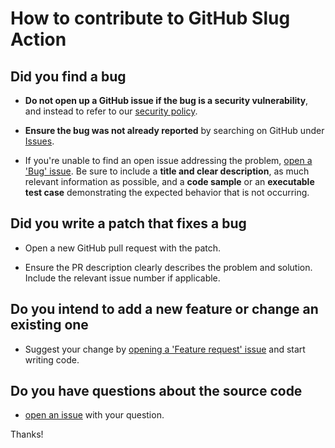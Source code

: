# How to contribute to GitHub Slug Action

## Did you find a bug

* **Do not open up a GitHub issue if the bug is a security vulnerability**, and instead to refer to our [security policy][1].

* **Ensure the bug was not already reported** by searching on GitHub under [Issues][2].

* If you're unable to find an open issue addressing the problem, [open a 'Bug' issue][4].
Be sure to include a **title and clear description**, as much relevant information as possible, and a **code sample** or an **executable test case** demonstrating the expected behavior that is not occurring.

## Did you write a patch that fixes a bug

* Open a new GitHub pull request with the patch.

* Ensure the PR description clearly describes the problem and solution.
Include the relevant issue number if applicable.

## Do you intend to add a new feature or change an existing one

* Suggest your change by [opening a 'Feature request' issue][5] and start writing code.

## Do you have questions about the source code

* [open an issue][3] with your question.

Thanks!

[1]: https://github.com/AlexRogalskiy/github-action-wotd/security/policy
[2]: https://github.com/AlexRogalskiy/github-action-wotd/issues
[3]: https://github.com/AlexRogalskiy/github-action-wotd/issues/new
[4]: https://github.com/AlexRogalskiy/github-action-wotd/issues/new?assignees=&labels=bug&template=bug_report.md&title=
[5]: https://github.com/AlexRogalskiy/github-action-wotd/issues/new?assignees=&labels=enhancement&template=feature_request.md&title=
